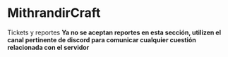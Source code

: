 MithrandirCraft
===============

Tickets y reportes
**Ya no se aceptan reportes en esta sección, utilizen el canal pertinente de discord para comunicar cualquier cuestión relacionada con el servidor**
